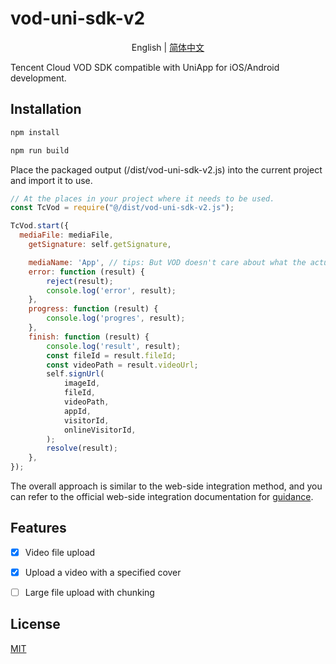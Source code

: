 # vod-uni-sdk-v2

<div align="center">

English | [简体中文](./README.zh-CN.md)

</div>

Tencent Cloud VOD SDK compatible with UniApp for iOS/Android development.

## Installation

```js
npm install

npm run build
```

Place the packaged output (/dist/vod-uni-sdk-v2.js) into the current project and import it to use.

````js
// At the places in your project where it needs to be used.
const TcVod = require("@/dist/vod-uni-sdk-v2.js");

TcVod.start({
  mediaFile: mediaFile,
	getSignature: self.getSignature,

	mediaName: 'App', // tips: But VOD doesn't care about what the actual value is.
	error: function (result) {
		reject(result);
		console.log('error', result);
	},
	progress: function (result) {
		console.log('progres', result);
	},
	finish: function (result) {
		console.log('result', result);
		const fileId = result.fileId;
		const videoPath = result.videoUrl;
		self.signUrl(
			imageId,
			fileId,
			videoPath,
			appId,
			visitorId,
			onlineVisitorId,
		);
		resolve(result);
	},
});
````
The overall approach is similar to the web-side integration method, and you can refer to the official web-side integration documentation for [guidance](https://cloud.tencent.com/document/product/266/9239).

## Features

* [x] Video file upload
* [x] Upload a video with a specified cover
* [ ] Large file upload with chunking


## License

[MIT](./LICENSE)
